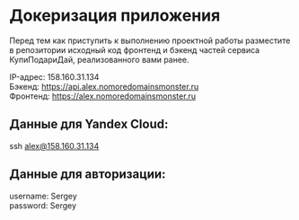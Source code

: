 # Докеризация приложения

Перед тем как приступить к выполнению проектной работы разместите в репозитории исходный код фронтенд и бэкенд частей сервиса КупиПодариДай, реализованного вами ранее. 

IP-адрес: 158.160.31.134 <br>
Бэкенд: https://api.alex.nomoredomainsmonster.ru <br>
Фронтенд: https://alex.nomoredomainsmonster.ru <br>

## Данные для Yandex Cloud:
ssh alex@158.160.31.134

## Данные для авторизации:
username: Sergey
<br>
password: Sergey
